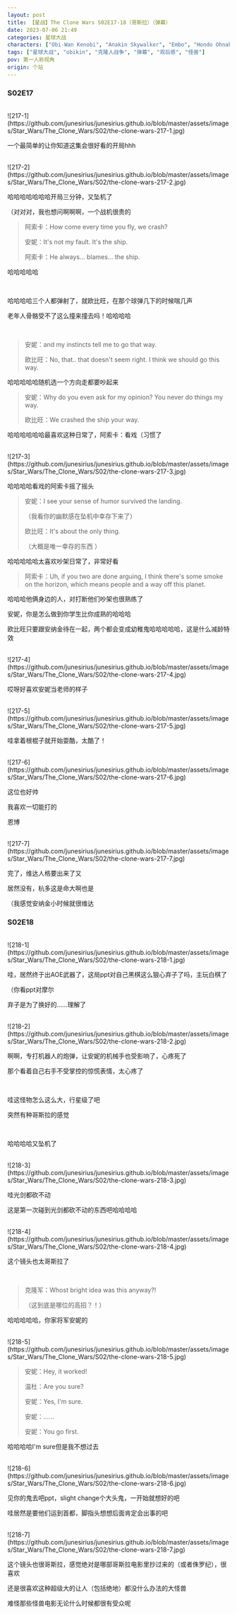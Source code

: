 ```yaml
---
layout: post
title: 【星战】The Clone Wars S02E17-18（哥斯拉）（弹幕）
date: 2023-07-06 21:49
categories: 星球大战
characters: ["Obi-Wan Kenobi", "Anakin Skywalker", "Embo", "Hondo Ohnaka"]
tags: ["星球大战", "obikin", "克隆人战争", "弹幕", "观后感", "怪兽"]
pov: 第一人称视角
origin: 个站
---
```


### S02E17

<br>
![217-1](https://github.com/junesirius/junesirius.github.io/blob/master/assets/images/Star_Wars/The_Clone_Wars/S02/the-clone-wars-217-1.jpg)

一个最简单的让你知道这集会很好看的开局hhh

<br>
![217-2](https://github.com/junesirius/junesirius.github.io/blob/master/assets/images/Star_Wars/The_Clone_Wars/S02/the-clone-wars-217-2.jpg)

哈哈哈哈哈哈哈开局三分钟，又坠机了

（对对对，我也想问啊啊啊，一个战机很贵的

> 阿索卡：How come every time you fly, we crash?
>
> 安妮：It's not my fault. It's the ship.
>
> 阿索卡：He always... blames... the ship.

哈哈哈哈哈

<br>

哈哈哈哈三个人都弹射了，就欧比旺，在那个球弹几下的时候喘几声

老年人骨骼受不了这么撞来撞去吗！哈哈哈哈

<br>

> 安妮：and my instincts tell me to go that way.
>
> 欧比旺：No, that.. that doesn't seem right. I think we should go this way.

哈哈哈哈哈随机选一个方向走都要吵起来

> 安妮：Why do you even ask for my opinion? You never do things my way.
>
> 欧比旺：We crashed the ship your way.

哈哈哈哈哈哈最喜欢这种日常了，阿索卡：看戏（习惯了

<br>
![217-3](https://github.com/junesirius/junesirius.github.io/blob/master/assets/images/Star_Wars/The_Clone_Wars/S02/the-clone-wars-217-3.jpg)

哈哈哈哈看戏的阿索卡摇了摇头

> 安妮：I see your sense of humor survived the landing.
>
> （我看你的幽默感在坠机中幸存下来了）
>
> 欧比旺：It's about the only thing.
>
> （大概是唯一幸存的东西 ）

哈哈哈哈哈太喜欢吵架日常了，非常好看

> 阿索卡：Uh, if you two are done arguing, I think there's some smoke on the horizon, which means people and a way off this planet.

哈哈哈他俩身边的人，对打断他们吵架也很熟练了

安妮，你是怎么做到你学生比你成熟的哈哈哈

欧比旺只要跟安纳金待在一起，两个都会变成幼稚鬼哈哈哈哈哈，这是什么减龄特效

<br>
![217-4](https://github.com/junesirius/junesirius.github.io/blob/master/assets/images/Star_Wars/The_Clone_Wars/S02/the-clone-wars-217-4.jpg)

哎呀好喜欢安妮当老师的样子

<br>
![217-5](https://github.com/junesirius/junesirius.github.io/blob/master/assets/images/Star_Wars/The_Clone_Wars/S02/the-clone-wars-217-5.jpg)

哇拿着根棍子就开始耍酷，太酷了！

<br>
![217-6](https://github.com/junesirius/junesirius.github.io/blob/master/assets/images/Star_Wars/The_Clone_Wars/S02/the-clone-wars-217-6.jpg)

这位也好帅

我喜欢一切能打的

恩博

<br>
![217-7](https://github.com/junesirius/junesirius.github.io/blob/master/assets/images/Star_Wars/The_Clone_Wars/S02/the-clone-wars-217-7.jpg)

完了，维达人格要出来了又

居然没有，杭多这是命大啊也是

（我感觉安纳金小时候就很维达

### S02E18

<br>
![218-1](https://github.com/junesirius/junesirius.github.io/blob/master/assets/images/Star_Wars/The_Clone_Wars/S02/the-clone-wars-218-1.jpg)

哇，居然终于出AOE武器了，这局ppt对自己黑棋这么狠心弃子了吗，主玩白棋了

（你看ppt对摩尔

弃子是为了换好的……理解了

<br>
![218-2](https://github.com/junesirius/junesirius.github.io/blob/master/assets/images/Star_Wars/The_Clone_Wars/S02/the-clone-wars-218-2.jpg)

啊啊，专打机器人的炮弹，让安妮的机械手也受影响了，心疼死了

那个看着自己右手不受掌控的惊慌表情，太心疼了

<br>

哇这怪物怎么这么大，行星级了吧

突然有种哥斯拉的感觉

<br>

哈哈哈哈又坠机了

<br>
![218-3](https://github.com/junesirius/junesirius.github.io/blob/master/assets/images/Star_Wars/The_Clone_Wars/S02/the-clone-wars-218-3.jpg)

哇光剑都砍不动

这是第一次碰到光剑都砍不动的东西吧哈哈哈哈

<br>
![218-4](https://github.com/junesirius/junesirius.github.io/blob/master/assets/images/Star_Wars/The_Clone_Wars/S02/the-clone-wars-218-4.jpg)

这个镜头也太哥斯拉了

<br>

> 克隆军：Whost bright idea was this anyway?!
>
> （这到底是哪位的高招？！）

哈哈哈哈哈，你家将军安妮的

<br>
![218-5](https://github.com/junesirius/junesirius.github.io/blob/master/assets/images/Star_Wars/The_Clone_Wars/S02/the-clone-wars-218-5.jpg)

> 安妮：Hey, it worked!
>
> 温杜：Are you sure?
>
> 安妮：Yes, I'm sure.
>
> 安妮：……
>
> 安妮：You go first.

哈哈哈哈I'm sure但是我不想过去

<br>
![218-6](https://github.com/junesirius/junesirius.github.io/blob/master/assets/images/Star_Wars/The_Clone_Wars/S02/the-clone-wars-218-6.jpg)

见你的鬼去吧ppt，slight change个大头鬼，一开始就想好的吧

哇居然是要他们运到首都，脚指头想想后面肯定会出事的吧

<br>
![218-7](https://github.com/junesirius/junesirius.github.io/blob/master/assets/images/Star_Wars/The_Clone_Wars/S02/the-clone-wars-218-7.jpg)

这个镜头也很哥斯拉，感觉绝对是哪部哥斯拉电影里抄过来的（或者侏罗纪），很喜欢

还是很喜欢这种超级大的让人（包括绝地）都没什么办法的大怪兽

难怪那些怪兽电影无论什么时候都很有受众呢

